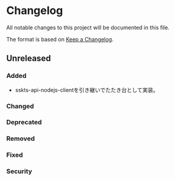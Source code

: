 # Changelog

All notable changes to this project will be documented in this file.

The format is based on [Keep a Changelog](http://keepachangelog.com/).

## Unreleased

### Added

- sskts-api-nodejs-clientを引き継いでたたき台として実装。

### Changed

### Deprecated

### Removed

### Fixed

### Security
